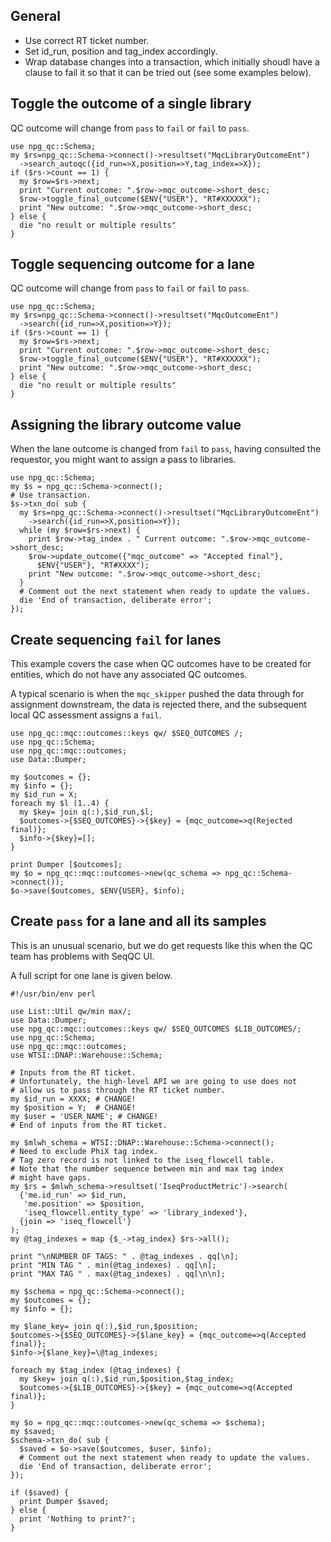 ## General

- Use correct RT ticket number.
- Set id_run, position and tag_index accordingly.
- Wrap database changes into a transaction, which initially shoudl have a clause
  to fail it so that it can be tried out (see some examples below).

## Toggle the outcome of a single library

QC outcome will change from `pass` to `fail` or `fail` to `pass`. 

```
use npg_qc::Schema;
my $rs=npg_qc::Schema->connect()->resultset("MqcLibraryOutcomeEnt")
  ->search_autoqc({id_run=>X,position=>Y,tag_index=>X});
if ($rs->count == 1) {
  my $row=$rs->next;
  print "Current outcome: ".$row->mqc_outcome->short_desc;
  $row->toggle_final_outcome($ENV{"USER"}, "RT#XXXXXX");
  print "New outcome: ".$row->mqc_outcome->short_desc;
} else {
  die "no result or multiple results"
}
```

## Toggle sequencing outcome for a lane

QC outcome will change from `pass` to `fail` or `fail` to `pass`.

```
use npg_qc::Schema;
my $rs=npg_qc::Schema->connect()->resultset("MqcOutcomeEnt")
  ->search({id_run=>X,position=>Y});
if ($rs->count == 1) {
  my $row=$rs->next;
  print "Current outcome: ".$row->mqc_outcome->short_desc;
  $row->toggle_final_outcome($ENV{"USER"}, "RT#XXXXXX");
  print "New outcome: ".$row->mqc_outcome->short_desc;
} else {
  die "no result or multiple results"
}
```

## Assigning the library outcome value

When the lane outcome is changed from `fail` to `pass`, having consulted
the requestor, you might want to assign a pass to libraries.

```
use npg_qc::Schema;
my $s = npg_qc::Schema->connect();
# Use transaction.
$s->txn_do( sub {
  my $rs=npg_qc::Schema->connect()->resultset("MqcLibraryOutcomeEnt")
    ->search({id_run=>X,position=>Y});
  while (my $row=$rs->next) {
    print $row->tag_index . " Current outcome: ".$row->mqc_outcome->short_desc;
    $row->update_outcome({"mqc_outcome" => "Accepted final"},
      $ENV{"USER"}, "RT#XXXX");
    print "New outcome: ".$row->mqc_outcome->short_desc;
  }
  # Comment out the next statement when ready to update the values.
  die 'End of transaction, deliberate error';
});
```

## Create sequencing `fail` for lanes

This example covers the case when QC outcomes have to be created for entities,
which do not have any associated QC outcomes.

A typical scenario is when the `mqc_skipper` pushed the data through for
assignment downstream, the data is rejected there, and the subsequent local
QC assessment assigns a `fail`.

```
use npg_qc::mqc::outcomes::keys qw/ $SEQ_OUTCOMES /;
use npg_qc::Schema;
use npg_qc::mqc::outcomes;
use Data::Dumper;

my $outcomes = {};
my $info = {};
my $id_run = X;
foreach my $l (1..4) {
  my $key= join q(:),$id_run,$l;
  $outcomes->{$SEQ_OUTCOMES}->{$key} = {mqc_outcome=>q(Rejected final)};
  $info->{$key}=[];
}

print Dumper [$outcomes];
my $o = npg_qc::mqc::outcomes->new(qc_schema => npg_qc::Schema->connect());
$o->save($outcomes, $ENV{USER}, $info);
```

## Create `pass` for a lane and all its samples

This is an unusual scenario, but we do get requests like this
when the QC team has problems with SeqQC UI.

A full script for one lane is given below.

```
#!/usr/bin/env perl

use List::Util qw/min max/;
use Data::Dumper;
use npg_qc::mqc::outcomes::keys qw/ $SEQ_OUTCOMES $LIB_OUTCOMES/;
use npg_qc::Schema;
use npg_qc::mqc::outcomes;
use WTSI::DNAP::Warehouse::Schema;

# Inputs from the RT ticket.
# Unfortunately, the high-level API we are going to use does not
# allow us to pass through the RT ticket number.
my $id_run = XXXX; # CHANGE!
my $position = Y;  # CHANGE!
my $user = 'USER_NAME'; # CHANGE!
# End of inputs from the RT ticket.

my $mlwh_schema = WTSI::DNAP::Warehouse::Schema->connect();
# Need to exclude PhiX tag index.
# Tag zero record is not linked to the iseq_flowcell table.
# Note that the number sequence between min and max tag index
# might have gaps.
my $rs = $mlwh_schema->resultset('IseqProductMetric')->search(
  {'me.id_run' => $id_run,
   'me.position' => $position,
   'iseq_flowcell.entity_type' => 'library_indexed'},
  {join => 'iseq_flowcell'}
);
my @tag_indexes = map {$_->tag_index} $rs->all();

print "\nNUMBER OF TAGS: " . @tag_indexes . qq[\n];
print "MIN TAG " . min(@tag_indexes) . qq[\n];
print "MAX TAG " . max(@tag_indexes) . qq[\n\n];

my $schema = npg_qc::Schema->connect();
my $outcomes = {};
my $info = {};

my $lane_key= join q(:),$id_run,$position;
$outcomes->{$SEQ_OUTCOMES}->{$lane_key} = {mqc_outcome=>q(Accepted final)};
$info->{$lane_key}=\@tag_indexes;

foreach my $tag_index (@tag_indexes) {
  my $key= join q(:),$id_run,$position,$tag_index;
  $outcomes->{$LIB_OUTCOMES}->{$key} = {mqc_outcome=>q(Accepted final)};
}

my $o = npg_qc::mqc::outcomes->new(qc_schema => $schema);
my $saved;
$schema->txn_do( sub {
  $saved = $o->save($outcomes, $user, $info);
  # Comment out the next statement when ready to update the values.
  die 'End of transaction, deliberate error';
});

if ($saved) {
  print Dumper $saved;
} else {
  print 'Nothing to print?';
}
```
